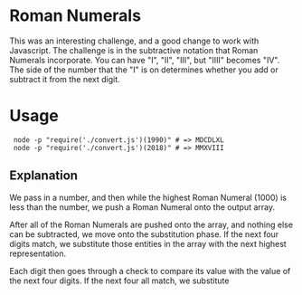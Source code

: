 # Roman Numerals

This was an interesting challenge, and a good change to work with Javascript. The challenge is in
the subtractive notation that Roman Numerals incorporate. You can have "I", "II", "III", but "IIII" becomes "IV".
The side of the number that the "I" is on determines whether you add or subtract it from the next digit.

# Usage

```
 node -p "require('./convert.js')(1990)" # => MDCDLXL
 node -p "require('./convert.js')(2018)" # => MMXVIII
```

## Explanation

We pass in a number, and then while the highest Roman Numeral (1000) is less than
the number, we push a Roman Numeral onto the output array.

After all of the Roman Numerals are pushed onto the array, and nothing else can be subtracted,
we move onto the substitution phase. If the next four digits match, we substitute those entities
in the array with the next highest representation.

Each digit then goes through a check to compare its
value with the value of the next four digits. If the next four all match, we substitute
